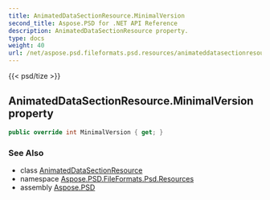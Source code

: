 ```yaml
---
title: AnimatedDataSectionResource.MinimalVersion
second_title: Aspose.PSD for .NET API Reference
description: AnimatedDataSectionResource property. 
type: docs
weight: 40
url: /net/aspose.psd.fileformats.psd.resources/animateddatasectionresource/minimalversion/
---
```

{{< psd/tize >}}
## AnimatedDataSectionResource.MinimalVersion property

```csharp
public override int MinimalVersion { get; }
```

### See Also

* class [AnimatedDataSectionResource](../)
* namespace [Aspose.PSD.FileFormats.Psd.Resources](../../animateddatasectionresource/)
* assembly [Aspose.PSD](../../../)


